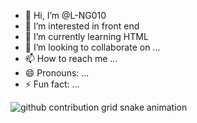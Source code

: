- 👋 Hi, I’m @L-NG010
- 👀 I’m interested in front end
- 🌱 I’m currently learning HTML
- 💞️ I’m looking to collaborate on ...
- 📫 How to reach me ...
- 😄 Pronouns: ...
- ⚡ Fun fact: ...

<!---
L-NG010/L-NG010 is a ✨ special ✨ repository because its `README.md` (this file) appears on your GitHub profile.
You can click the Preview link to take a look at your changes.
--->
![github contribution grid snake animation](https://github.com/L-NG010/L-NG010/blob/output/github-contribution-grid-snake.svg)

